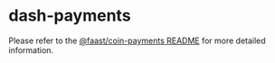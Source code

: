 dash-payments
=================

Please refer to the [@faast/coin-payments README](../coin-payments/README.md) for more detailed information.